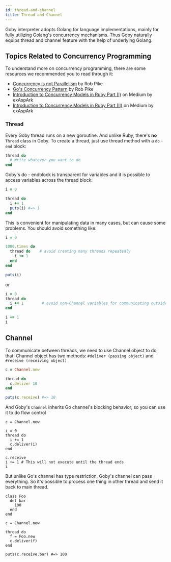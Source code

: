 ```yaml
---
id: thread-and-channel
title: Thread and Channel
---
```


Goby interpreter adopts Golang for language implementations, mainly for fully utilizing Golang's concurrency mechanisms. Thus Goby naturally equips thread and channel feature with the help of underlying Golang.

## Topics Related to Concurrency Programming

To understand more on concurrency programming, there are some resources we recommended you to read through it:
- [Concurrency is not Parallelism](https://www.youtube.com/watch?v=cN_DpYBzKso) by Rob Pike
- [Go's Concurrency Pattern](https://www.youtube.com/watch?v=f6kdp27TYZs) by Rob Pike
- [Introduction to Concurrency Models in Ruby Part (I)](https://engineering.universe.com/introduction-to-concurrency-models-with-ruby-part-i-550d0dbb970) on Medium by exAspArk
- [Introduction to Concurrency Models in Ruby Part (II)](https://engineering.universe.com/introduction-to-concurrency-models-with-ruby-part-ii-c39c7e612bed) on Medium by exAspArk

### Thread

Every Goby thread runs on a new goroutine. And unlike Ruby, there's **no** `Thread` class in Goby. To create a thread, just use thread method with a `do` - `end` block:

```ruby
thread do
  # Write whatever you want to do
end
```

Goby's do - endblock is transparent for variables and it is possible to access variables across the thread block:

```ruby
i = 0

thread do
  i += 1
  puts(i) #=> 1
end
```

This is convenient for manipulating data in many cases, but can cause some problems. You should avoid something like:

```ruby
i = 0

1000.times do
  thread do    # avoid creating many threads repeatedly
    i += 1
  end
end

puts(i)
```

or

```ruby
i = 0     
thread do
  i += 1        # avoid non-Channel variables for communicating outside
end

i += 1
i
```

## Channel

To communicate between threads, we need to use Channel object to do that. Channel object has two methods: `#deliver (passing object)` and `#receive (receiving object)`

```ruby
c = Channel.new

thread do
  c.deliver 10
end

puts(c.receive) #=> 10
```

And Goby's `Channel` inherits Go channel's blocking behavior, so you can use it to do flow control

```
c = Channel.new

i = 0
thread do
  i += 1
  c.deliver(i)
end

c.receive
i += 1 # This will not execute until the thread ends
i
```

But unlike Go's channel has type restriction, Goby's channel can pass everything. So it's possible to process one thing in other thread and send it back to main thread.

```
class Foo
  def bar
    100
  end
end

c = Channel.new

thread do
  f = Foo.new
  c.deliver(f)
end

puts(c.receive.bar) #=> 100
```
